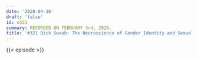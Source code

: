 ```yaml
---
date: '2020-04-16'
draft: 'false'
id: e321
summary: RECORDED ON FEBRUARY 3rd, 2020.
title: '#321 Dick Swaab: The Neuroscience of Gender Identity and Sexual Orientation'
---
```

{{< episode >}}
